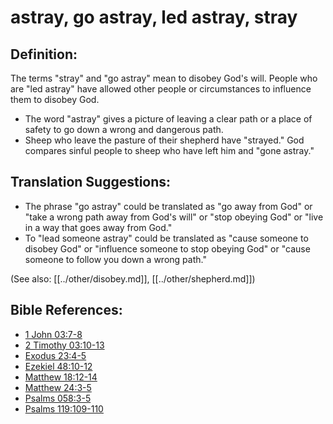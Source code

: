 # astray, go astray, led astray, stray #

## Definition: ##

The terms "stray" and "go astray" mean to disobey God's will. People who are "led astray" have allowed other people or circumstances to influence them to disobey God.

* The word "astray" gives a picture of leaving a clear path or a place of safety to go down a wrong and dangerous path.
* Sheep who leave the pasture of their shepherd have "strayed." God compares sinful people to sheep who have left him and "gone astray."

## Translation Suggestions: ##

* The phrase "go astray" could be translated as "go away from God" or "take a wrong path away from God's will" or "stop obeying God" or "live in a way that goes away from God."
* To "lead someone astray" could be translated as "cause someone to disobey God" or "influence someone to stop obeying God" or "cause someone to follow you down a wrong path." 

(See also: [[../other/disobey.md]], [[../other/shepherd.md]])

## Bible References: ##

* [1 John 03:7-8](en/tn/1jn/help/03/07)
* [2 Timothy 03:10-13](en/tn/2ti/help/03/10)
* [Exodus 23:4-5](en/tn/exo/help/23/04)
* [Ezekiel 48:10-12](en/tn/ezk/help/48/10)
* [Matthew 18:12-14](en/tn/mat/help/18/12)
* [Matthew 24:3-5](en/tn/mat/help/24/03)
* [Psalms 058:3-5](en/tn/psa/help/58/03)
* [Psalms 119:109-110](en/tn/psa/help/119/109)